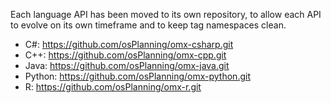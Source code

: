 Each language API has been moved to its own repository, to allow each API to evolve
on its own timeframe and to keep tag namespaces clean.

* C#: https://github.com/osPlanning/omx-csharp.git
* C++: https://github.com/osPlanning/omx-cpp.git
* Java: https://github.com/osPlanning/omx-java.git
* Python: https://github.com/osPlanning/omx-python.git
* R: https://github.com/osPlanning/omx-r.git

